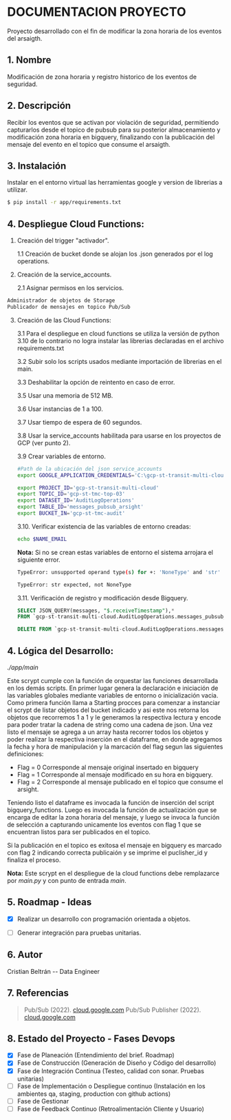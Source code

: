 # DOCUMENTACION PROYECTO

Proyecto desarrollado con el fin de modificar la zona horaria de los eventos del arsaigth.

## 1. Nombre

Modificación de zona horaria y registro historico de los eventos de seguridad.

## 2. Descripción

Recibir los eventos que se activan por violación de seguridad, permitiendo capturarlos desde el topico de pubsub para su posterior almacenamiento y modificación zona horaria en bigquery, finalizando con la publicación del mensaje del evento en el topico que consume el arsaigth.

## 3. Instalación

Instalar en el entorno virtual las herramientas google y version de librerias a utilizar.

```bash
$ pip install -r app/requirements.txt
```

## 4. Despliegue Cloud Functions:

1. Creación del trigger "activador".

    1.1 Creación de bucket donde se alojan los .json generados por el log operations.

2. Creación de la service_accounts.

    2.1 Asignar permisos en los servicios.
```txt
Administrador de objetos de Storage
Publicador de mensajes en topico Pub/Sub
```

3. Creación de las Cloud Functions:

    3.1 Para el despliegue en cloud functions se utiliza la versión de python 3.10 de lo contrario no logra instalar las librerias declaradas en el archivo requirements.txt

    3.2 Subir solo los scripts usados mediante importación de librerias en el main.

    3.3 Deshabilitar la opción de reintento en caso de error.

    3.5 Usar una memoria de 512 MB.

    3.6 Usar instancias de 1 a 100.

    3.7 Usar tiempo de espera de 60 segundos.

    3.8 Usar la service_accounts habilitada para usarse en los proyectos de GCP (ver punto 2).

    3.9 Crear variables de entorno.

    ```bash
    #Path de la ubicación del json service_accounts
    export GOOGLE_APPLICATION_CREDENTIALS='C:\gcp-st-transit-multi-cloud-2594cebbd43e.json'

    export PROJECT_ID='gcp-st-transit-multi-cloud'
    export TOPIC_ID='gcp-st-tmc-top-03'
    export DATASET_ID='AuditLogOperations'
    export TABLE_ID='messages_pubsub_arsight'
    export BUCKET_IN='gcp-st-tmc-audit'
    ```

    3.10. Verificar existencia de las variables de entorno creadas:

    ```bash
    echo $NAME_EMAIL
    ```

    **Nota:** Si no se crean estas variables de entorno el sistema arrojara el siguiente error.

    ```bash
    TypeError: unsupported operand type(s) for +: 'NoneType' and 'str'

    TypeError: str expected, not NoneType
    ```

    3.11. Verificación de registro y modificación desde Bigquery.
    ```sql
    SELECT JSON_QUERY(messages, "$.receiveTimestamp"),*
    FROM `gcp-st-transit-multi-cloud.AuditLogOperations.messages_pubsub_arsight`

    DELETE FROM `gcp-st-transit-multi-cloud.AuditLogOperations.messages_pubsub_arsight` WHERE flag >=0
    ```

## 4. Lógica del Desarrollo:

*./app/main*

Este scrypt cumple con la función de orquestar las funciones desarrollada en los demás scripts.
En primer lugar genera la declaración e iniciación de las variables globales mediante variables de entorno o inicialización vacia. Como primera función llama a Starting procces para comenzar a instanciar el scrypt de listar objetos del bucket indicado y asi este nos retorna los objetos que recorremos 1 a 1 y le generamos la respectiva lectura y encode para poder tratar la cadena de string como una cadena de json. Una vez listo el mensaje se agrega a un array hasta recorrer todos los objetos y poder realizar la respectiva inserción en el dataframe, en donde agregamos la fecha y hora de manipulación y la marcación del flag segun las siguientes definiciones:

* Flag = 0 Corresponde al mensaje original insertado en bigquery
* Flag = 1 Corresponde al mensaje modificado en su hora en bigquery.
* Flag = 2 Corresponde al mensaje publicado en el topico que consume el arsight.

Teniendo listo el dataframe es invocada la función de inserción del script bigquery_functions. Luego es invocada la función de actualización que se encarga de editar la zona horaria del mensaje, y luego se invoca la función de selección a capturando unicamente los eventos con flag 1 que se encuentran listos para ser publicados en el topico.

Si la publicación en el topico es exitosa el mensaje en bigquery es marcado con flag 2 indicando correcta publicaión y se imprime el puclisher_id y finaliza el proceso.

**Nota:** Este scrypt en el despliegue de la cloud functions debe remplazarce por *main.py* y con punto de entrada *main*.

## 5. Roadmap - Ideas
* [x] Realizar un desarrollo con programación orientada a objetos.

* [ ] Generar integración para pruebas unitarias.

## 6. Autor
Cristian Beltrán -- Data Engineer

## 7. Referencias
> Pub/Sub (2022). [cloud.google.com](https://cloud.google.com/pubsub?hl=es-419)
> Pub/Sub Publisher (2022). [cloud.google.com](https://cloud.google.com/pubsub/docs/publisher)

## 8. Estado del Proyecto - Fases Devops
* [x] Fase de Planeación (Entendimiento del brief. Roadmap)
* [x] Fase de Construcción (Generación de Diseño y Código del desarrollo)
* [x] Fase de Integración Continua (Testeo, calidad con sonar. Pruebas unitarias)
* [ ] Fase de Implementación o Despliegue continuo (Instalación en los ambientes qa, staging, production con github actions)
* [ ] Fase de Gestionar
* [ ] Fase de Feedback Continuo (Retroalimentación Cliente y Usuario)